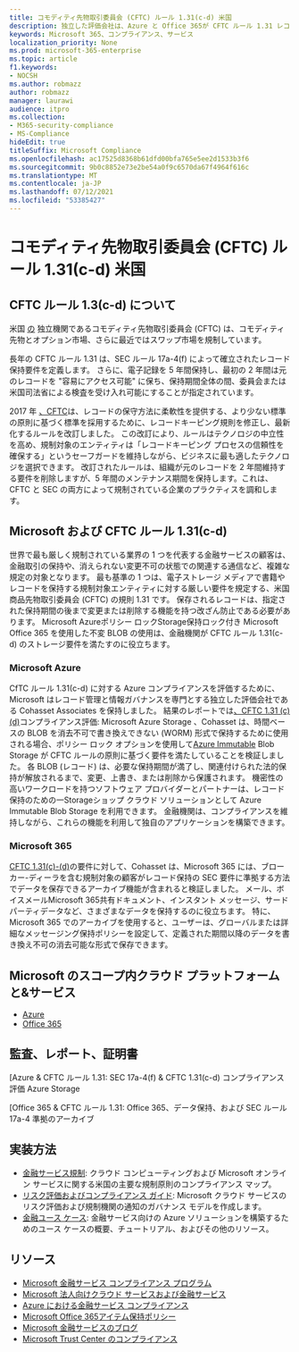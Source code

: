 ```yaml
---
title: コモディティ先物取引委員会 (CFTC) ルール 1.31(c-d) 米国
description: 独立した評価会社は、Azure と Office 365が CFTC ルール 1.31 レコードの保持と不変のストレージ要件を満たすのに役立つ可能性を検証しました。
keywords: Microsoft 365、コンプライアンス、サービス
localization_priority: None
ms.prod: microsoft-365-enterprise
ms.topic: article
f1.keywords:
- NOCSH
ms.author: robmazz
author: robmazz
manager: laurawi
audience: itpro
ms.collection:
- M365-security-compliance
- MS-Compliance
hideEdit: true
titleSuffix: Microsoft Compliance
ms.openlocfilehash: ac17525d8368b61dfd00bfa765e5ee2d1533b3f6
ms.sourcegitcommit: 9b0c8852e73e2be54a0f9c6570da67f4964f616c
ms.translationtype: MT
ms.contentlocale: ja-JP
ms.lasthandoff: 07/12/2021
ms.locfileid: "53385427"
---
```

# <a name="commodity-futures-trading-commission-cftc-rule-131c-d-united-states"></a>コモディティ先物取引委員会 (CFTC) ルール 1.31(c-d) 米国

## <a name="about-cftc-rule-13c-d"></a>CFTC ルール 1.3(c-d) について

米国 [の](https://www.cftc.gov/) 独立機関であるコモディティ先物取引委員会 (CFTC) は、コモディティ先物とオプション市場、さらに最近ではスワップ市場を規制しています。  
  
長年の CFTC ルール 1.31 は、SEC ルール 17a-4(f) によって確立されたレコード保持要件を定義します。 さらに、電子記録を 5 年間保持し、最初の 2 年間は元のレコードを "容易にアクセス可能" に保ち、保持期間全体の間、委員会または米国司法省による検査を受け入れ可能にすることが指定されています。  
  
2017 年 [、CFTC](https://www.cftc.gov/sites/default/files/idc/groups/public/@lrfederalregister/documents/file/2017-11014a.pdf)は、レコードの保守方法に柔軟性を提供する、より少ない標準の原則に基づく標準を採用するために、レコードキーピング規則を修正し、最新化するルールを改訂しました。 この改訂により、ルールはテクノロジの中立性を高め、規制対象のエンティティは「レコードキーピング プロセスの信頼性を確保する」というセーフガードを維持しながら、ビジネスに最も適したテクノロジを選択できます。 改訂されたルールは、組織が元のレコードを 2 年間維持する要件を削除しますが、5 年間のメンテナンス期間を保持します。これは、CFTC と SEC の両方によって規制されている企業のプラクティスを調和します。

## <a name="microsoft-and-cftc-rule-131c-d"></a>Microsoft および CFTC ルール 1.31(c-d)

世界で最も厳しく規制されている業界の 1 つを代表する金融サービスの顧客は、金融取引の保持や、消えられない変更不可の状態での関連する通信など、複雑な規定の対象となります。 最も基準の 1 つは、電子ストレージ メディアで書籍やレコードを保持する規制対象エンティティに対する厳しい要件を規定する、米国商品先物取引委員会 (CFTC) の規則 1.31 です。 保存されるレコードは、指定された保持期間の後まで変更または削除する機能を持つ改ざん防止である必要があります。 Microsoft Azureポリシー ロックStorage保持ロック付き Microsoft Office 365 を使用した不変 BLOB の使用は、金融機関が CFTC ルール 1.31(c-d) のストレージ要件を満たすのに役立ちます。

### <a name="microsoft-azure"></a>Microsoft Azure

CfTC ルール 1.31(c-d) に対する Azure コンプライアンスを評価するために、Microsoft はレコード管理と情報ガバナンスを専門とする独立した評価会社である Cohasset Associates を保持しました。 結果のレポートでは[、CFTC 1.31 (c)(d)](https://servicetrust.microsoft.com/ViewPage/MSComplianceGuide?command=Download&downloadType=Document&downloadId=19b08fd4-d276-43e8-9461-715981d0ea20&docTab=4ce99610-c9c0-11e7-8c2c-f908a777fa4d_GRC_Assessment_Reports)コンプライアンス評価: Microsoft Azure Storage 、Cohasset は、時間ベースの BLOB を消去不可で書き換えできない (WORM) 形式で保持するために使用される場合、ポリシー ロック オプションを使用して[Azure Immutable](/azure/storage/blobs/storage-blob-immutable-storage) Blob Storage が CFTC ルールの原則に基づく要件を満たしていることを検証しました。 各 BLOB (レコード) は、必要な保持期間が満了し、関連付けられた法的保持が解放されるまで、変更、上書き、または削除から保護されます。 機密性の高いワークロードを持つソフトウェア プロバイダーとパートナーは、レコード保持のための一Storageショップ クラウド ソリューションとして Azure Immutable Blob Storage を利用できます。 金融機関は、コンプライアンスを維持しながら、これらの機能を利用して独自のアプリケーションを構築できます。

### <a name="microsoft-365"></a>Microsoft 365

[CFTC 1.31(c)-(d)](/microsoft-365/compliance/retention-regulatory-requirements#sec-17a-4f-finra-4511c-and-cftc-131c-d)の要件に対して、Cohasset は、Microsoft 365 には、ブローカー-ディーラを含む規制対象の顧客がレコード保持の SEC 要件に準拠する方法でデータを保存できるアーカイブ機能が含まれると検証しました。 メール、ボイスメールMicrosoft 365共有ドキュメント、インスタント メッセージ、サードパーティデータなど、さまざまなデータを保持するのに役立ちます。 特に、Microsoft 365 でのアーカイブを使用すると、ユーザーは、グローバルまたは詳細なメッセージング保持ポリシーを設定して、定義された期間以降のデータを書き換え不可の消去可能な形式で保存できます。

## <a name="microsoft-in-scope-cloud-platforms--services"></a>Microsoft のスコープ内クラウド プラットフォームと&サービス

- [Azure](https://aka.ms/AzureCompliance)
- [Office 365](https://aka.ms/o365-compliance-framework)

## <a name="audits-reports-and-certificates"></a>監査、レポート、証明書

[Azure & CFTC ルール 1.31: SEC 17a-4(f) & CFTC 1.31(c-d) コンプライアンス評価 Azure Storage

[Office 365 & CFTC ルール 1.31: Office 365、データ保持、および SEC ルール 17a-4 準拠のアーカイブ

## <a name="how-to-implement"></a>実装方法

- [金融サービス規制](https://servicetrust.microsoft.com/ViewPage/TrustDocuments?command=Download&downloadType=Document&downloadId=5b483567-00b0-4d86-96ae-ee887dadb61c&docTab=6d000410-c9e9-11e7-9a91-892aae8839ad_Compliance_Guides): クラウド コンピューティングおよび Microsoft オンライン サービスに関する米国の主要な規制原則のコンプライアンス マップ。
- [リスク評価およびコンプライアンス ガイド](https://aka.ms/RiskGovernanceGuide): Microsoft クラウド サービスのリスク評価および規制機関の通知のガバナンス モデルを作成します。
- [金融ユース ケース](/azure/industry/financial/): 金融サービス向けの Azure ソリューションを構築するためのユース ケースの概要、チュートリアル、およびその他のリソース。

## <a name="resources"></a>リソース

- [Microsoft 金融サービス コンプライアンス プログラム](https://aka.ms/FSCP-Print)
- [Microsoft 法人向けクラウド サービスおよび金融サービス](https://www.microsoft.com/trustcenter/cloudservices/financialservices)
- [Azure における金融サービス コンプライアンス](https://azure.microsoft.com/resources/videos/azurecon-2015-financial-services-compliance-in-azure/)
- [Microsoft Office 365アイテム保持ポリシー](/office365/securitycompliance/retention-policies)
- [Microsoft 金融サービスのブログ](https://techcommunity.microsoft.com/t5/Financial-Services-Blog/bg-p/FinancialServicesBlog)
- [Microsoft Trust Center のコンプライアンス](https://www.microsoft.com/trust-center/compliance/compliance-overview)
